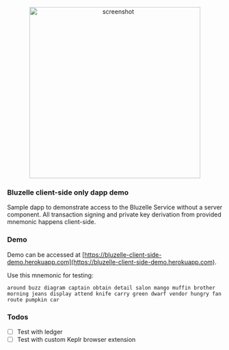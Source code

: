 <div align="center">
    <img src="https://i.imgur.com/viRKt7A.png" alt="screenshot" width="400" />
</div>

### Bluzelle client-side only dapp demo

Sample dapp to demonstrate access to the Bluzelle Service without a server component.
All transaction signing and private key derivation from provided mnemonic happens client-side.

### Demo

Demo can be accessed at [https://bluzelle-client-side-demo.herokuapp.com](https://bluzelle-client-side-demo.herokuapp.com).

Use this mnemonic for testing:

```
around buzz diagram captain obtain detail salon mango muffin brother morning jeans display attend knife carry green dwarf vendor hungry fan route pumpkin car
```

### Todos

- [ ] Test with ledger
- [ ] Test with custom Keplr browser extension
